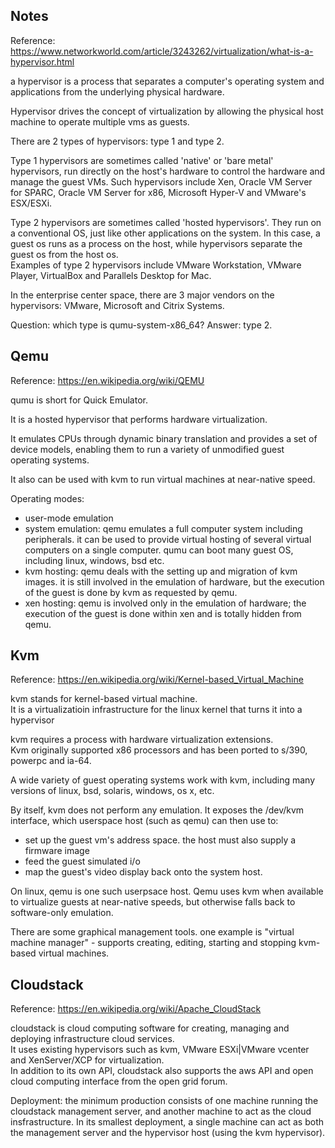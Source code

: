 Notes
----------------------

Reference: https://www.networkworld.com/article/3243262/virtualization/what-is-a-hypervisor.html

a hypervisor is a process that separates a computer's operating system and applications 
from the underlying physical hardware.

Hypervisor drives the concept of virtualization by allowing the physical host machine to operate multiple vms as guests.

There are 2 types of hypervisors: type 1 and type 2.  

Type 1 hypervisors are sometimes called 'native' or 'bare metal' hypervisors,
run directly on the host's hardware to control the hardware and manage the guest VMs.
Such hypervisors include Xen, Oracle VM Server for SPARC, Oracle VM Server for x86, Microsoft Hyper-V and VMware's ESX/ESXi.

Type 2 hypervisors are sometimes called 'hosted hypervisors'.
They run on a conventional OS, just like other applications on the system.
In this case, a guest os runs as a process on the host, 
while hypervisors separate the guest os from the host os.  
Examples of type 2 hypervisors include VMware Workstation, VMware Player, VirtualBox and Parallels Desktop for Mac.

In the enterprise center space, there are 3 major vendors on the hypervisors: VMware, Microsoft and Citrix Systems.

Question: which type is qumu-system-x86_64? 
Answer: type 2.


Qemu
--------------------------

Reference: https://en.wikipedia.org/wiki/QEMU

qumu is short for Quick Emulator.

It is a hosted hypervisor that performs hardware virtualization.

It emulates CPUs through dynamic binary translation and provides a set of device models,
enabling them to run a variety of unmodified guest operating systems.

It also can be used with kvm to run virtual machines at near-native speed.

Operating modes:  
- user-mode emulation  
- system emulation: qemu emulates a full computer system including peripherals.
	it can be used to provide virtual hosting of several virtual computers on a single computer.
	qumu can boot many guest OS, including linux, windows, bsd etc.  
- kvm hosting: qemu deals with the setting up and migration of kvm images.
	it is still involved in the emulation of hardware, but the execution of the guest is done by kvm as requested by qemu.  
- xen hosting: qemu is involved only in the emulation of hardware;
	the execution of the guest is done within xen and is totally hidden from qemu.


Kvm
-------------------

Reference: https://en.wikipedia.org/wiki/Kernel-based_Virtual_Machine

kvm stands for kernel-based virtual machine.  
It is a virtualizatioin infrastructure for the linux kernel that turns it into a hypervisor

kvm requires a process with hardware virtualization extensions.  
Kvm originally supported x86 processors and has been ported to s/390, powerpc and ia-64.

A wide variety of guest operating systems work with kvm, 
including many versions of linux, bsd, solaris, windows, os x, etc.

By itself, kvm does not perform any emulation.
It exposes the /dev/kvm interface, which userspace host (such as qemu) can then use to:  
- set up the guest vm's address space. the host must also supply a firmware image  
- feed the guest simulated i/o  
- map the guest's video display back onto the system host.

On linux, qemu is one such userpsace host. 
Qemu uses kvm when available to virtualize guests at near-native speeds,
but otherwise falls back to software-only emulation.

There are some graphical management tools. one example is "virtual machine manager" - 
supports creating, editing, starting and stopping kvm-based virtual machines.


Cloudstack
--------------------------

Reference: https://en.wikipedia.org/wiki/Apache_CloudStack

cloudstack is cloud computing software for creating, managing and deploying infrastructure cloud services.  
It uses existing hypervisors such as kvm, VMware ESXi|VMware vcenter and XenServer/XCP for virtualization.  
In addition to its own API, cloudstack also supports the aws API and open cloud computing interface from the open grid forum.

Deployment: the minimum production consists of one machine running the cloudstack management server,
and another machine to act as the cloud insfrastructure.
In its smallest deployment, a single machine can act as both the management server and the hypervisor host (using the kvm hypervisor).
